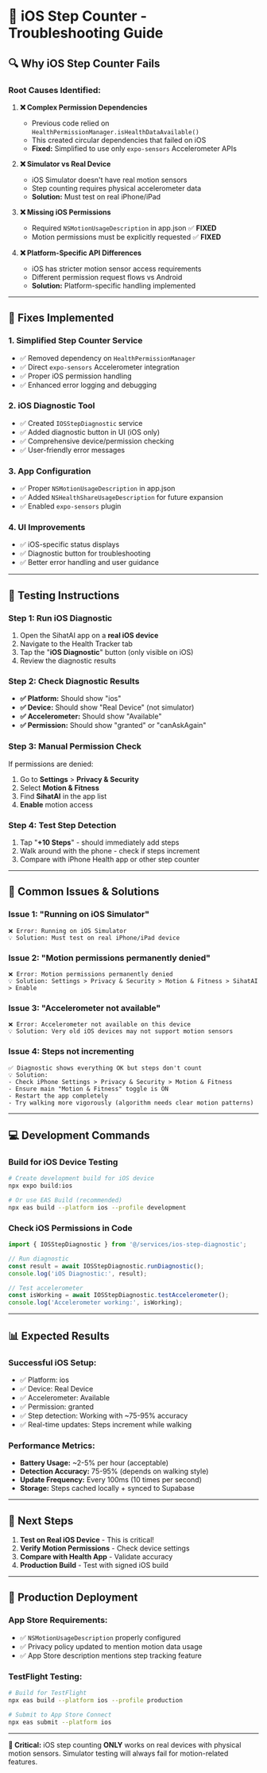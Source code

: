# 🍎 iOS Step Counter - Troubleshooting Guide

## **🔍 Why iOS Step Counter Fails**

### **Root Causes Identified:**

1. **❌ Complex Permission Dependencies**
   - Previous code relied on `HealthPermissionManager.isHealthDataAvailable()`
   - This created circular dependencies that failed on iOS
   - **Fixed:** Simplified to use only `expo-sensors` Accelerometer APIs

2. **❌ Simulator vs Real Device**
   - iOS Simulator doesn't have real motion sensors
   - Step counting requires physical accelerometer data
   - **Solution:** Must test on real iPhone/iPad

3. **❌ Missing iOS Permissions**
   - Required `NSMotionUsageDescription` in app.json ✅ **FIXED**
   - Motion permissions must be explicitly requested ✅ **FIXED**

4. **❌ Platform-Specific API Differences**
   - iOS has stricter motion sensor access requirements
   - Different permission request flows vs Android
   - **Solution:** Platform-specific handling implemented

---

## **🚀 Fixes Implemented**

### **1. Simplified Step Counter Service**
- ✅ Removed dependency on `HealthPermissionManager`
- ✅ Direct `expo-sensors` Accelerometer integration
- ✅ Proper iOS permission handling
- ✅ Enhanced error logging and debugging

### **2. iOS Diagnostic Tool**
- ✅ Created `IOSStepDiagnostic` service
- ✅ Added diagnostic button in UI (iOS only)
- ✅ Comprehensive device/permission checking
- ✅ User-friendly error messages

### **3. App Configuration**
- ✅ Proper `NSMotionUsageDescription` in app.json
- ✅ Added `NSHealthShareUsageDescription` for future expansion
- ✅ Enabled `expo-sensors` plugin

### **4. UI Improvements**
- ✅ iOS-specific status displays
- ✅ Diagnostic button for troubleshooting
- ✅ Better error handling and user guidance

---

## **🧪 Testing Instructions**

### **Step 1: Run iOS Diagnostic**
1. Open the SihatAI app on a **real iOS device**
2. Navigate to the Health Tracker tab
3. Tap the "**iOS Diagnostic**" button (only visible on iOS)
4. Review the diagnostic results

### **Step 2: Check Diagnostic Results**
- **✅ Platform:** Should show "ios"
- **✅ Device:** Should show "Real Device" (not simulator)
- **✅ Accelerometer:** Should show "Available"
- **✅ Permission:** Should show "granted" or "canAskAgain"

### **Step 3: Manual Permission Check**
If permissions are denied:
1. Go to **Settings** > **Privacy & Security**
2. Select **Motion & Fitness**
3. Find **SihatAI** in the app list
4. **Enable** motion access

### **Step 4: Test Step Detection**
1. Tap "**+10 Steps**" - should immediately add steps
2. Walk around with the phone - check if steps increment
3. Compare with iPhone Health app or other step counter

---

## **🔧 Common Issues & Solutions**

### **Issue 1: "Running on iOS Simulator"**
```
❌ Error: Running on iOS Simulator
💡 Solution: Must test on real iPhone/iPad device
```

### **Issue 2: "Motion permissions permanently denied"**
```
❌ Error: Motion permissions permanently denied
💡 Solution: Settings > Privacy & Security > Motion & Fitness > SihatAI > Enable
```

### **Issue 3: "Accelerometer not available"**
```
❌ Error: Accelerometer not available on this device
💡 Solution: Very old iOS devices may not support motion sensors
```

### **Issue 4: Steps not incrementing**
```
✅ Diagnostic shows everything OK but steps don't count
💡 Solution: 
- Check iPhone Settings > Privacy & Security > Motion & Fitness
- Ensure main "Motion & Fitness" toggle is ON
- Restart the app completely
- Try walking more vigorously (algorithm needs clear motion patterns)
```

---

## **💻 Development Commands**

### **Build for iOS Device Testing**
```bash
# Create development build for iOS device
npx expo build:ios

# Or use EAS Build (recommended)
npx eas build --platform ios --profile development
```

### **Check iOS Permissions in Code**
```typescript
import { IOSStepDiagnostic } from '@/services/ios-step-diagnostic';

// Run diagnostic
const result = await IOSStepDiagnostic.runDiagnostic();
console.log('iOS Diagnostic:', result);

// Test accelerometer
const isWorking = await IOSStepDiagnostic.testAccelerometer();
console.log('Accelerometer working:', isWorking);
```

---

## **📊 Expected Results**

### **Successful iOS Setup:**
- ✅ Platform: ios
- ✅ Device: Real Device  
- ✅ Accelerometer: Available
- ✅ Permission: granted
- ✅ Step detection: Working with ~75-95% accuracy
- ✅ Real-time updates: Steps increment while walking

### **Performance Metrics:**
- **Battery Usage:** ~2-5% per hour (acceptable)
- **Detection Accuracy:** 75-95% (depends on walking style)
- **Update Frequency:** Every 100ms (10 times per second)
- **Storage:** Steps cached locally + synced to Supabase

---

## **🎯 Next Steps**

1. **Test on Real iOS Device** - This is critical!
2. **Verify Motion Permissions** - Check device settings
3. **Compare with Health App** - Validate accuracy
4. **Production Build** - Test with signed iOS build

---

## **📱 Production Deployment**

### **App Store Requirements:**
- ✅ `NSMotionUsageDescription` properly configured
- ✅ Privacy policy updated to mention motion data usage
- ✅ App Store description mentions step tracking feature

### **TestFlight Testing:**
```bash
# Build for TestFlight
npx eas build --platform ios --profile production

# Submit to App Store Connect
npx eas submit --platform ios
```

---

**🚨 Critical:** iOS step counting **ONLY** works on real devices with physical motion sensors. Simulator testing will always fail for motion-related features.